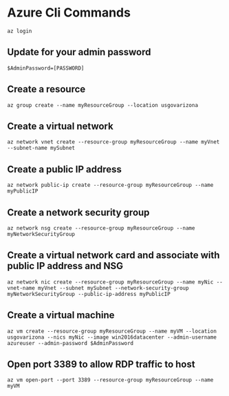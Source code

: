 # Azure Cli Commands

```cli
az login
```

## Update for your admin password

```cli
$AdminPassword=[PASSWORD]
```

## Create a resource

```cli
az group create --name myResourceGroup --location usgovarizona
```

## Create a virtual network

```cli
az network vnet create --resource-group myResourceGroup --name myVnet --subnet-name mySubnet
```

## Create a public IP address

```cli
az network public-ip create --resource-group myResourceGroup --name myPublicIP
```

## Create a network security group

```cli
az network nsg create --resource-group myResourceGroup --name myNetworkSecurityGroup
```

## Create a virtual network card and associate with public IP address and NSG

```
az network nic create --resource-group myResourceGroup --name myNic --vnet-name myVnet --subnet mySubnet --network-security-group myNetworkSecurityGroup --public-ip-address myPublicIP
```

## Create a virtual machine

```cli
az vm create --resource-group myResourceGroup --name myVM --location usgovarizona --nics myNic --image win2016datacenter --admin-username azureuser --admin-password $AdminPassword
```

## Open port 3389 to allow RDP traffic to host

```cli
az vm open-port --port 3389 --resource-group myResourceGroup --name myVM
```